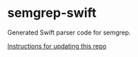 # semgrep-swift

Generated Swift parser code for semgrep.

[Instructions for updating this repo](https://github.com/returntocorp/ocaml-tree-sitter/blob/master/doc/release.md)
